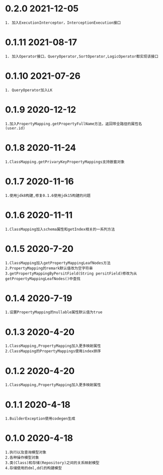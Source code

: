 # 0.2.0 2021-12-05
    1. 加入ExecutionInterceptor，InterceptionExecution接口
    
# 0.1.11 2021-08-17
    1. 加入Operator接口，QueryOperator,SortOperator,LogicOperator都实现该接口
    
# 0.1.10 2021-07-26
    1. QueryOperator加入LK
    
# 0.1.9 2020-12-12
    1.加入PropertyMapping.getPropertyFullName方法，返回带全路径的属性名(user.id)
    
# 0.1.8 2020-11-24
    1.ClassMapping.getPrivaryKeyPropertyMappings支持嵌套对象
    
# 0.1.7 2020-11-16
    1.使用jdk8构建,修复0.1.6使用jdk15构建的问题
    
# 0.1.6 2020-11-11
    1.ClassMapping加入schema属性和getIndex相关的一系列方法
    
# 0.1.5 2020-7-20
    1.ClassMapping加入getPropertyMappingLeafNodes方法
    2.PropertyMapping的remark默认值改为空字符串
    3.getPropertyMappingByPersitField(String persitField)修改为从getPropertyMappingLeafNodes()中查找
    
# 0.1.4 2020-7-19
    1.设置PropertyMapping的nullable属性默认值为true
    
# 0.1.3 2020-4-20
    1.ClassMapping,PropertyMapping加入更多映射属性
    2.ClassMapping的PropertyMappings使用index排序
    
# 0.1.2 2020-4-20
    1.ClassMapping,PropertyMapping加入更多映射属性
    
# 0.1.1 2020-4-18
    1.BuilderException使用codegen生成
    
# 0.1.0 2020-4-18
    1.执行以及查询模型对象
    2.各种操作模型对象
    3.类(Class)和存储(Repository)之间的关系映射模型
    4.存储使用的dml,ddl的构建模型